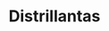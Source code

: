 ---
title: "Distrillantas"
url: /ciudad-autonoma-de-buenos-aires/distrillantas/
shop: neumáticos
---